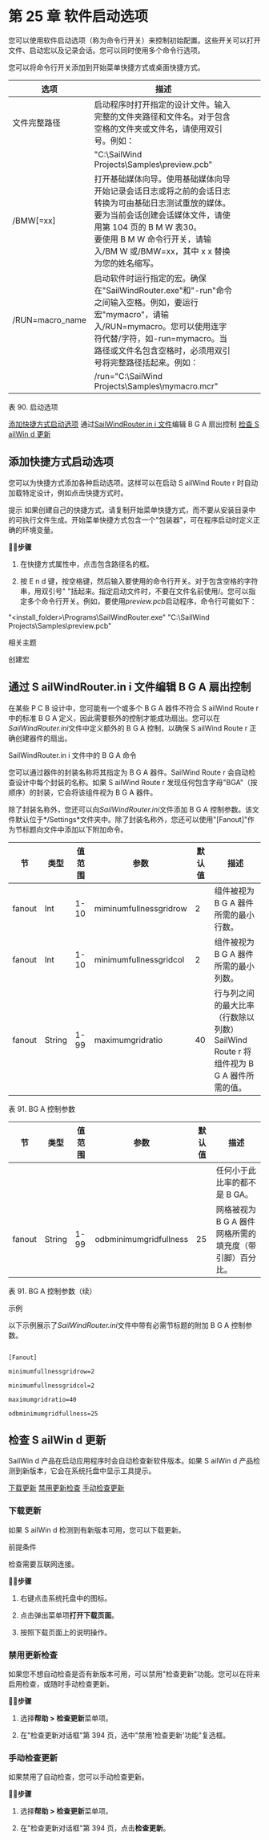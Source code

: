 # 第 25 章 软件启动选项

您可以使用软件启动选项（称为命令行开关）来控制初始配置。这些开关可以打开文件、启动宏以及记录会话。您可以同时使用多个命令行选项。

您可以将命令行开关添加到开始菜单快捷方式或桌面快捷方式。

| 选项                | 描述                                                                                                                                                                                                                                                                                                                                                                                                              |  |  |  |
|---------------------|--------------------------------------------------------------------------------------------------------------------------------------------------------------------------------------------------------------------------------------------------------------------------------------------------------------------------------------------------------------------------------------------------------------------------|--|--|--|
| 文件完整路径        | 启动程序时打开指定的设计文件。输入完整的文件夹路径和文件名。对于包含空格的文件夹或文件名，请使用双引号。例如：                                                                                                                                                                                                                                 |  |  |  |
|                     | "C:\SailWind Projects\Samples\preview.pcb"                                                                                                                                                                                                                                                                                                                                                                               |  |  |  |
| /BMW[=xx]           | 打开基础媒体向导。使用基础媒体向导开始记录会话日志或将之前的会话日志转换为可由基础日志测试重放的媒体。要为当前会话创建会话媒体文件，请使用第 104 页的 B M W 表30。<br>要使用 B M W 命令行开关，请输入/BM W 或/BMW=xx，其中 x  x 替换为您的姓名缩写。                              |  |  |  |
| /RUN=macro_name     | 启动软件时运行指定的宏。确保在"SailWindRouter.exe"和"-run"命令之间输入空格。例如，要运行宏"mymacro"，请输入/RUN=mymacro。您可以使用连字符代替/字符，如-run=mymacro。当路径或文件名包含空格时，必须用双引号将完整路径括起来。例如： |  |  |  |
|                     | /run="C:\SailWind Projects\Samples\mymacro.mcr"                                                                                                                                                                                                                                                                                                                                                                          |  |  |  |

表 90. 启动选项

[添加快捷方式启动选项](#page-0-0) 通过[SailWindRouter.in i 文件](#page-1-0)编辑 B G A 扇出控制 [检查 S ailWin d 更新](#page-3-0)

## 添加快捷方式启动选项

您可以为快捷方式添加各种启动选项。这样可以在启动 S ailWind Route r 时自动加载特定设计，例如点击快捷方式时。


提示 如果创建自己的快捷方式，请复制开始菜单快捷方式，而不要从安装目录中的可执行文件生成。开始菜单快捷方式包含一个"包装器"，可在程序启动时定义正确的环境变量。

🏃‍♂️‍**步骤**

1. 在快捷方式属性中，点击包含路径名的框。

2. 按 E n d 键，按空格键，然后输入要使用的命令行开关。对于包含空格的字符串，用双引号" "括起来。指定启动文件时，不要在文件名前使用/。您可以指定多个命令行开关。例如，要使用*preview.pcb*启动程序，命令行可能如下：

"<install_folder><version>\Programs\SailWindRouter.exe" "C:\SailWind Projects\Samples\preview.pcb"

相关主题

创建宏

## 通过 S ailWindRouter.in i 文件编辑 B G A 扇出控制

在某些 P C B 设计中，您可能有一个或多个 B G A 器件不符合 S ailWind Route r 中的标准 B G A 定义，因此需要额外的控制才能成功扇出。您可以在*SailWindRouter.ini*文件中定义额外的 B G A 控制，以确保 S ailWind Route r 正确创建器件的扇出。

SailWindRouter.in i 文件中的 B G A 命令

您可以通过器件的封装名称将其指定为 B G A 器件。SailWind Route r 会自动检查设计中每个封装的名称。如果 S ailWind Route r 发现任何包含字母"BGA"（按顺序）的封装，它会将该组件视为 B G A 器件。

除了封装名称外，您还可以向*SailWindRouter.ini*文件添加 B G A 控制参数。该文件默认位于*<install>/Settings*文件夹中。除了封装名称外，您还可以使用"[Fanout]"作为节标题向文件中添加以下附加命令。

| 节     | 类型   | 值范围         | 参数                  | 默认值       | 描述                                                                                                                                    |
|---------|--------|-----------------|------------------------|------------------|-------------------------------------------------------------------------------------------------------------------------------------------------|
| fanout  | Int    | 1-10            | miminumfullnessgridrow | 2                | 组件被视为 B G A 器件所需的最小行数。                                                            |
| fanout  | Int    | 1-10            | minimumfullnessgridcol | 2                | 组件被视为 B G A 器件所需的最小列数。                                                         |
| fanout  | String | 1-99            | maximumgridratio       | 40               | 行与列之间的最大比率（行数除以列数）<br>SailWind Route r 将组件视为 B G A 器件所需的值。 |

表 91. BG A 控制参数

| 节     | 类型   | 值范围         | 参数                  | 默认值       | 描述                                                                                                |
|---------|--------|-----------------|------------------------|------------------|------------------------------------------------------------------------------------------------------------|
|         |        |                 |                        |                  | 任何小于此比率的都不是 B GA。                                                 |
| fanout  | String | 1-99            | odbminimumgridfullness | 25               | 网格被视为 B G A 器件网格所需的填充度（带引脚）百分比。 |

表 91. BG A 控制参数（续）

示例

以下示例展示了*SailWindRouter.ini*文件中带有必需节标题的附加 B G A 控制参数。

```

[Fanout]

minimumfullnessgridrow=2

minimumfullnessgridcol=2

maximumgridratio=40

odbminimumgridfullness=25

```

## 检查 S ailWin d 更新

SailWin d 产品在启动应用程序时会自动检查新软件版本。如果 S ailWin d 产品检测到新版本，它会在系统托盘中显示工具提示。

[下载更新](#page-3-1) [禁用更新检查](#page-3-2) [手动检查更新](#page-3-3)

### 下载更新

如果 S ailWin d 检测到有新版本可用，您可以下载更新。

前提条件

检查需要互联网连接。

🏃‍♂️‍**步骤**

1. 右键点击系统托盘中的图标。

2. 点击弹出菜单项**打开下载页面**。

3. 按照下载页面上的说明操作。

### 禁用更新检查

如果您不想自动检查是否有新版本可用，可以禁用"检查更新"功能。您可以在将来启用检查，或随时手动检查更新。

🏃‍♂️‍**步骤**

1. 选择**帮助 > 检查更新**菜单项。

2. 在"检查更新对话框"第 394 页，选中"禁用'检查更新'功能"复选框。

### 手动检查更新

如果禁用了自动检查，您可以手动检查更新。

🏃‍♂️‍**步骤**

1. 选择**帮助 > 检查更新**菜单项。

2. 在"检查更新对话框"第 394 页，点击**检查更新**。